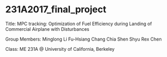 # 231A2017_final_project

Title: 
MPC tracking: Optimization of Fuel Efficiency during Landing of Commercial Airplane with Disturbances

Group Members: 
Minglong Li
Fu-Hsiang Chang
Chia Shen Shyu
Rex Chen

Class: 
ME 231A @ University of California, Berkeley 
